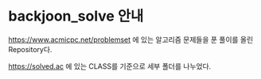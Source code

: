 # backjoon_solve 안내

https://www.acmicpc.net/problemset 에 있는 알고리즘 문제들을 푼 풀이를 올린 Repository다.

https://solved.ac 에 있는 CLASS를 기준으로 세부 폴더를 나누었다.